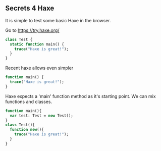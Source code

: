 ## Secrets 4 Haxe

It is simple to test some basic Haxe in the browser.

Go to https://try.haxe.org/

```Haxe
class Test {
  static function main() {
    trace("Haxe is great!");
  }
}
```

Recent haxe allows even simpler

```Haxe
function main() {
  trace("Haxe is great!");
}
```

Haxe expects a 'main' function method as it's starting point.  We can mix functions and classes.

```Haxe
function main(){
  var test: Test = new Test();
}
class Test(){
  function new(){
    trace("Haxe is great!"); 
  }
}
```
